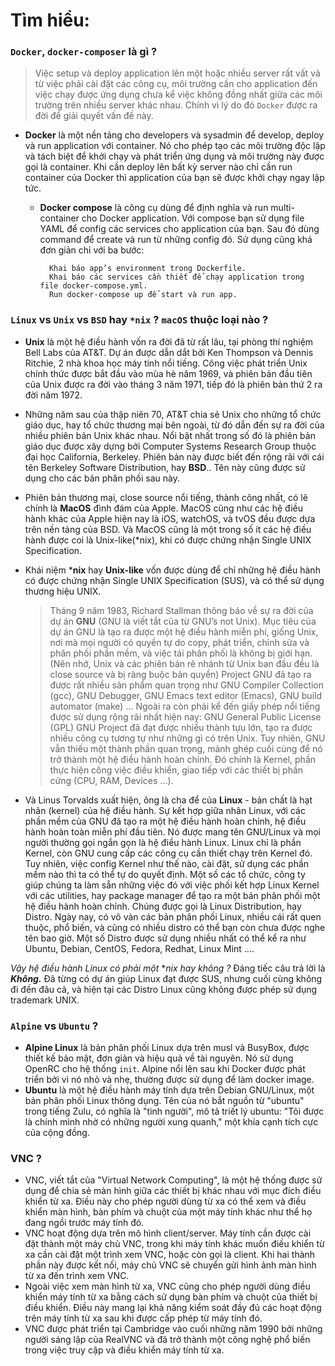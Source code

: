 # Tìm hiểu:
 ### `Docker`, `docker-composer` là gì ?
	

> Việc setup và deploy application lên một hoặc nhiều server rất vất vả
> từ việc phải cài đặt các công cụ, môi trường cần cho application đến
> việc chạy được ứng dụng chưa kể việc không đồng nhất giữa các môi
> trường trên nhiều server khác nhau. Chính vì lý do đó `Docker` được ra
> đời để giải quyết vấn đề này.

- **Docker** là một nền tảng cho developers và sysadmin để develop, deploy và run application với container. Nó cho phép tạo các môi trường độc lập và tách biệt để khởi chạy và phát triển ứng dụng và môi trường này được gọi là container. Khi cần deploy lên bất kỳ server nào chỉ cần run container của Docker thì application của bạn sẽ được khởi chạy ngay lập tức.
	- **Docker compose** là công cụ dùng để định nghĩa và run multi-container cho Docker application. Với compose bạn sử dụng file YAML để config các services cho application của bạn. Sau đó dùng command để create và run từ những config đó. Sử dụng cũng khá đơn giản chỉ với ba bước:

			Khai báo app’s environment trong Dockerfile.
			Khai báo các services cần thiết để chạy application trong file docker-compose.yml.
			Run docker-compose up để start và run app.

### `Linux` vs `Unix` vs `BSD` hay `*nix` ? `macOS` thuộc loại nào ?
- **Unix** là một hệ điều hành vốn ra đời đã từ rất lâu, tại phòng thí nghiệm Bell Labs của AT&T. Dự án được dẫn dắt bởi Ken Thompson và Dennis Ritchie, 2 nhà khoa học máy tính nổi tiếng. Công việc phát triển Unix chính thức được bắt đầu vào mùa hè năm 1969, và phiên bản đầu tiên của Unix được ra đời vào tháng 3 năm 1971, tiếp đó là phiên bản thứ 2 ra đời năm 1972.
- Những năm sau của thập niên 70, AT&T chia sẻ Unix cho những tổ chức giáo dục, hay tổ chức thương mại bên ngoài, từ đó dẫn đến sự ra đời của nhiều phiên bản Unix khác nhau. Nổi bật nhất trong số đó là phiên bản giáo dục được xây dựng bởi Computer Systems Research Group thuộc đại học California, Berkeley. Phiên bản này được biết đến rộng rãi với cái tên Berkeley Software Distribution, hay **BSD**.. Tên này cũng được sử dụng cho các bản phân phối sau này.
- Phiên bản thương mại, close source nổi tiếng, thành công nhất, có lẽ chính là **MacOS** đình đám của Apple. MacOS cũng như các hệ điều hành khác của Apple hiện nay là iOS, watchOS, và tvOS đều được dựa trên nền tảng của BSD. Và MacOS cũng là một trong số ít các hệ điều hành được coi là Unix-like(*nix), khi có được chứng nhận Single UNIX Specification. 
- Khái niệm ***nix** hay **Unix-like** vốn được dùng để chỉ những hệ điều hành có được chứng nhận Single UNIX Specification (SUS), và có thể sử dụng thương hiệu UNIX.
	> Tháng 9 năm 1983, Richard Stallman thông báo về sự ra đời của dự án **GNU** (GNU là viết tắt của từ GNU’s not Unix).
	 Mục tiêu của dự án GNU là tạo ra được một hệ điều hành miễn phí, giống Unix, nơi mà mọi người có quyền tự do copy, phát triển, chỉnh sửa và phân phối phần mềm, và việc tái phân phối là không bị giới hạn. (Nên nhớ, Unix và các phiên bản rẽ nhánh từ Unix ban đầu đều là close source và bị ràng buộc bản quyền)
Project GNU đã tạo ra được rất nhiều sản phẩm quan trọng như GNU Compiler Collection (gcc), GNU Debugger, GNU Emacs text editor (Emacs), GNU build automator (make) … Ngoài ra còn phải kể đến giấy phép nổi tiếng được sử dụng rộng rãi nhất hiện nay: GNU General Public License (GPL)
GNU Project đã đạt được nhiều thành tựu lớn, tạo ra được nhiều công cụ tương tự như những gì có trên Unix. Tuy nhiên, GNU vẫn thiếu một thành phần quan trọng, mảnh ghép cuối cùng để nó trở thành một hệ điều hành hoàn chỉnh. Đó chính là Kernel, phần thực hiện công việc điều khiển, giao tiếp với các thiết bị phần cứng (CPU, RAM, Devices …).

- Và Linus Torvalds xuất hiện, ông là cha để của **Linux** - bản chất là hạt nhân (kernel) của hệ điều hành. Sự kết hợp giữa nhân Linux, với các phần mềm của GNU đã tạo ra một hệ điều hành hoàn chỉnh, hệ điều hành hoàn toàn miễn phí đầu tiên. Nó được mang tên GNU/Linux và mọi người thường gọi ngắn gọn là hệ điều hành Linux.
Linux chỉ là phần Kernel, còn GNU cung cấp các công cụ cần thiết chạy trên Kernel đó. Tuy nhiên, việc config Kernel như thế nào, cài đặt, sử dụng các phần mềm nào thì ta có thể tự do quyết định.
Một số các tổ chức, công ty giúp chúng ta làm sẵn những việc đó với việc phối kết hợp Linux Kernel với các utilities, hay package manager để tạo ra một bản phân phối một hệ điều hành hoàn chỉnh. Chúng được gọi là Linux Distribution, hay Distro.
Ngày nay, có vô vàn các bản phân phối Linux, nhiều cái rất quen thuộc, phổ biến, và cũng có nhiều distro có thể bạn còn chưa được nghe tên bao giờ. Một số Distro được sử dụng nhiều nhất có thể kể ra như Ubuntu, Debian, CentOS, Fedora, Redhat, Linux Mint ….

*Vậy hệ điều hành Linux có phải một* **nix hay không ?*
Đáng tiếc câu trả lời là ***Không.***
Đã từng có dự án giúp Linux đạt được SUS, nhưng cuối cùng không đi đến đâu cả, và hiện tại các Distro Linux cũng không được phép sử dụng trademark UNIX.
### `Alpine` vs `Ubuntu` ?
- 	**Alpine Linux** là bản phân phối Linux dựa trên musl và BusyBox, được thiết kế bảo mật, đơn giản và hiệu quả về tài nguyên. Nó sử dụng OpenRC cho hệ thống `init`.
Alpine nổi lên sau khi Docker được phát triển bởi vì nó nhỏ và nhẹ, thường được sử dụng để làm docker image.
- **Ubuntu** là một hệ điều hành máy tính dựa trên Debian GNU/Linux, một bản phân phối Linux thông dụng. Tên của nó bắt nguồn từ "ubuntu" trong tiếng Zulu, có nghĩa là "tình người", mô tả triết lý ubuntu: "Tôi được là chính mình nhờ có những người xung quanh," một khía cạnh tích cực của cộng đồng.
### VNC ?
- VNC, viết tắt của "Virtual Network Computing", là một hệ thống được sử dụng để chia sẻ màn hình giữa các thiết bị khác nhau với mục đích điều khiển từ xa. Điều này cho phép người dùng từ xa có thể xem và điều khiển màn hình, bàn phím và chuột của một máy tính khác như thể họ đang ngồi trước máy tính đó.
- VNC hoạt động dựa trên mô hình client/server. Máy tính cần được cài đặt thành một máy chủ VNC, trong khi máy tính khác muốn điều khiển từ xa cần cài đặt một trình xem VNC, hoặc còn gọi là client. Khi hai thành phần này được kết nối, máy chủ VNC sẽ chuyển gửi hình ảnh màn hình từ xa đến trình xem VNC.
- Ngoài việc xem màn hình từ xa, VNC cũng cho phép người dùng điều khiển máy tính từ xa bằng cách sử dụng bàn phím và chuột của thiết bị điều khiển. Điều này mang lại khả năng kiểm soát đầy đủ các hoạt động trên máy tính từ xa sau khi được cấp phép từ máy tính đó.
- VNC được phát triển tại Cambridge vào cuối những năm 1990 bởi những người sáng lập của RealVNC và đã trở thành một công nghệ phổ biến trong việc truy cập và điều khiển máy tính từ xa.
